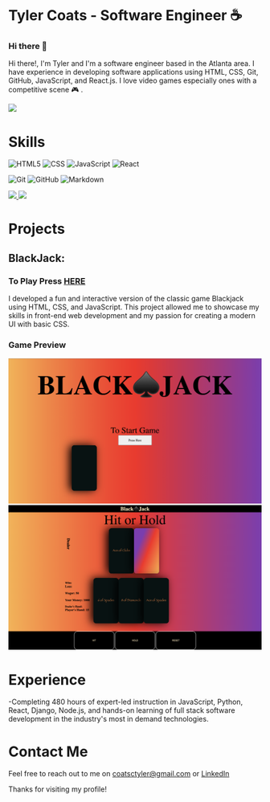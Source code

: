 



# Tyler Coats - Software Engineer ☕️
### Hi there 👋

Hi there!, I'm Tyler and I'm a software engineer based in the Atlanta area. I have experience in developing software applications using HTML, CSS, Git, GitHub, JavaScript, and React.js. I love video games especially ones with a competitive scene 🎮 . 

![](https://komarev.com/ghpvc/?username=your-github-username&color=blueviolet)
# Skills

  ![HTML5](https://img.shields.io/badge/-HTML5-333333?style=flat&logo=HTML5)
  ![CSS](https://img.shields.io/badge/-CSS-333333?style=flat&logo=CSS3&logoColor=1572B6)
  ![JavaScript](https://img.shields.io/badge/-JavaScript-333333?style=flat&logo=javascript)
  ![React](https://img.shields.io/badge/-React-333333?style=flat&logo=react)

  ![Git](https://img.shields.io/badge/-Git-333333?style=flat&logo=git)
  ![GitHub](https://img.shields.io/badge/-GitHub-333333?style=flat&logo=github)
  ![Markdown](https://img.shields.io/badge/-Markdown-333333?style=flat&logo=markdown)


<a href="https://github.com/TylersCoffeeCode">
  <img height="180em" src="https://github-readme-stats.vercel.app/api?username=TylersCoffeeCode&theme=radical&show_icons=true" />
  <img height="180em" src="https://github-readme-stats.vercel.app/api/top-langs/?username=TylersCoffeeCode&theme=radical&layout=compact" />
</a>

# Projects

## BlackJack:
### To Play Press [HERE](https://blackjacktcc.surge.sh/)
I developed a fun and interactive version of the classic game Blackjack using HTML, CSS, and JavaScript. This project allowed me to showcase my skills in front-end web development and my passion for creating a modern UI with basic CSS.
### Game Preview

![gameIng](/gameImg.png)
![titlePage](titlePage.png)



# Experience
-Completing 480 hours of expert-led instruction in JavaScript, Python, React, Django, Node.js, and hands-on learning of full stack software development in the industry's most in demand technologies.


# Contact Me
Feel free to reach out to me on coatsctyler@gmail.com or [LinkedIn](https://www.linkedin.com/in/tylerccoats/)

Thanks for visiting my profile!
